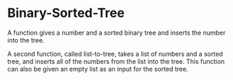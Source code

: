 # Binary-Sorted-Tree
A function gives a number and a sorted binary tree and inserts the number into the tree.

A second function, called list-to-tree, takes a list of numbers and a sorted tree, and inserts all of the numbers from the list into the tree. This function can also be given an empty list as an input for the sorted tree. 
